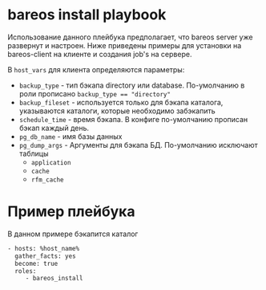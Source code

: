 # bareos install playbook
Использование данного плейбука предполагает, что bareos server уже развернут и настроен. Ниже приведены примеры для установки на bareos-client на клиенте и создания job's на сервере.

В ```host_vars``` для клиента определяются параметры:
-  ```backup_type``` - тип бэкапа directory  или database. По-умолчанию в роли прописано ```backup_type == "directory"```
-  ```backup_fileset``` - используется только для бэкапа каталога, указываются каталоги, которые необходимо забэкапить
-  ```schedule_time``` - время бэкапа. В конфиге по-умолчанию прописан бэкап каждый день.
-  ```pg_db_name``` - имя базы данных
- ```pg_dump_args``` - Аргументы для бэкапа БД. По-умолчанию исключают таблицы    
  - ```application```
  - ```cache```
  - ```rfm_cache```
# Пример плейбука

В данном примере бэкапится каталог

```sh
- hosts: %host_name%  
  gather_facts: yes
  become: true  
  roles:
     - bareos_install
```

